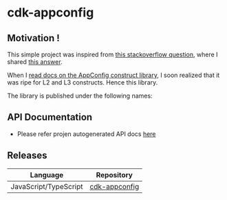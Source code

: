 # cdk-appconfig

## Motivation ! 
This simple project was inspired from [this stackoverflow question](https://stackoverflow.com/questions/67579029/aws-cdk-lambda-appconfig-typescript-example-please/74724158#74724158), where I shared [this answer](https://stackoverflow.com/a/74724158). 

When I [read docs on the AppConfig construct library](https://docs.aws.amazon.com/cdk/api/v2/docs/aws-cdk-lib.aws_appconfig-readme.html), I soon realized that it was ripe for L2 and L3 constructs. Hence this library. 

The library is published under the following names:

## API Documentation
* Please refer projen autogenerated API docs [here](API.md)

## Releases
|Language|Repository
|--------|-----------
|JavaScript/TypeScript|[cdk-appconfig](https://www.npmjs.com/package/cdk-appconfig)